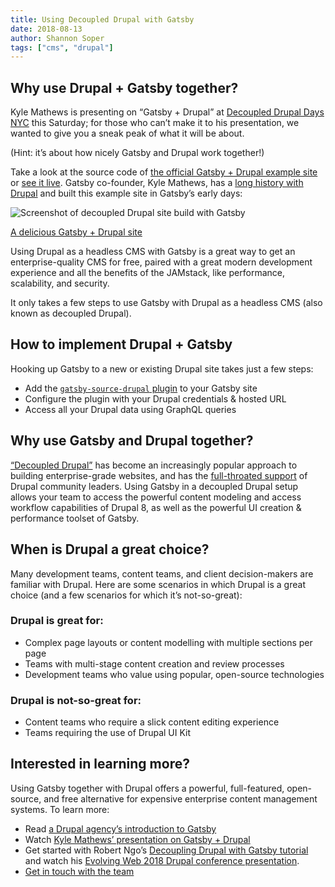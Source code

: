 ```yaml
---
title: Using Decoupled Drupal with Gatsby
date: 2018-08-13
author: Shannon Soper
tags: ["cms", "drupal"]
---
```


## Why use Drupal + Gatsby together?

Kyle Mathews is presenting on “Gatsby + Drupal” at [Decoupled Drupal Days NYC](https://2018.decoupleddays.com/session/decoupled-drupal-gatsby) this Saturday; for those who can’t make it to his presentation, we wanted to give you a sneak peak of what it will be about.

(Hint: it’s about how nicely Gatsby and Drupal work together!)

Take a look at the source code of [the official Gatsby + Drupal example site](https://github.com/gatsbyjs/gatsby/tree/master/examples/using-drupal) or [see it live](https://using-drupal.gatsbyjs.org/). Gatsby co-founder, Kyle Mathews, has a [long history with Drupal](/blog/2018-05-24-launching-new-gatsby-company/#drupal-and-the-lamp-stack) and built this example site in Gatsby’s early days:

![Screenshot of decoupled Drupal site build with Gatsby](umami-site.png)

[A delicious Gatsby + Drupal site](https://using-drupal.gatsbyjs.org/)

Using Drupal as a headless CMS with Gatsby is a great way to get an enterprise-quality CMS for free, paired with a great modern development experience and all the benefits of the JAMstack, like performance, scalability, and security.

It only takes a few steps to use Gatsby with Drupal as a headless CMS (also known as decoupled Drupal).

## How to implement Drupal + Gatsby

Hooking up Gatsby to a new or existing Drupal site takes just a few steps:

- Add the [`gatsby-source-drupal` plugin](/packages/gatsby-source-drupal/) to your Gatsby site
- Configure the plugin with your Drupal credentials & hosted URL
- Access all your Drupal data using GraphQL queries

## Why use Gatsby and Drupal together?

[“Decoupled Drupal”](https://www.acquia.com/drupal/decoupled-drupal) has become an increasingly popular approach to building enterprise-grade websites, and has the [full-throated support](https://dri.es/how-to-decouple-drupal-in-2018) of Drupal community leaders.
Using Gatsby in a decoupled Drupal setup allows your team to access the powerful content modeling and access workflow capabilities of Drupal 8, as well as the powerful UI creation & performance toolset of Gatsby.

## When is Drupal a great choice?

Many development teams, content teams, and client decision-makers are familiar with Drupal. Here are some scenarios in which Drupal is a great choice (and a few scenarios for which it’s not-so-great):

### Drupal is great for:

- Complex page layouts or content modelling with multiple sections per page
- Teams with multi-stage content creation and review processes
- Development teams who value using popular, open-source technologies

### Drupal is not-so-great for:

- Content teams who require a slick content editing experience
- Teams requiring the use of Drupal UI Kit

## Interested in learning more?

Using Gatsby together with Drupal offers a powerful, full-featured, open-source, and free alternative for expensive enterprise content management systems. To learn more:

- Read [a Drupal agency’s introduction to Gatsby](https://www.mediacurrent.com/what-is-gatsby.js/)
- Watch [Kyle Mathews’ presentation on Gatsby + Drupal](https://2017.badcamp.net/session/coding-development/beginner/headless-drupal-building-blazing-fast-websites-reactgatsbyjs)
- Get started with Robert Ngo’s [Decoupling Drupal with Gatsby tutorial](https://evolvingweb.ca/blog/decoupling-drupal-gatsby) and watch his [Evolving Web 2018 Drupal conference presentation](https://www.youtube.com/watch?v=s5kUJRGDz6I).
- [Get in touch with the team](https://www.gatsbyjs.com/contact-us)
